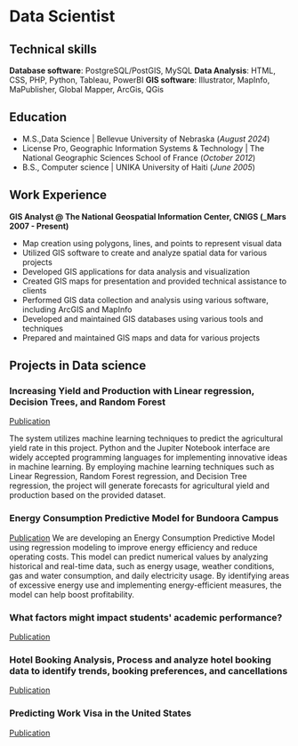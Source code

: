 # Data Scientist

## Technical skills
**Database software**: PostgreSQL/PostGIS, MySQL 
**Data Analysis**: HTML, CSS, PHP, Python, Tableau, PowerBI
**GIS software**: Illustrator, MapInfo, MaPublisher, Global Mapper, ArcGis, QGis


## Education
- M.S.,Data Science | Bellevue University of Nebraska (_August 2024_)							       		
- License Pro, Geographic Information Systems & Technology	| The National Geographic Sciences School of France (_October 2012_)	 	   		
- B.S., Computer science | UNIKA University of Haiti (_June 2005_)

## Work Experience
**GIS Analyst @ The National Geospatial Information Center, CNIGS (_Mars 2007 - Present)**
- Map creation using polygons, lines, and points to represent visual data
- Utilized GIS software to create and analyze spatial data for various projects
- Developed GIS applications for data analysis and visualization
- Created GIS maps for presentation and provided technical assistance to clients
- Performed GIS data collection and analysis using various software, including ArcGIS and MapInfo
- Developed and maintained GIS databases using various tools and techniques
- Prepared and maintained GIS maps and data for various projects

## Projects in Data science
### Increasing Yield and Production with Linear regression, Decision Trees, and Random Forest
[Publication](https://www.mdpi.com/1424-8220/22/8/3048)

The system utilizes machine learning techniques to predict the agricultural yield rate in this project. Python and the Jupiter Notebook interface are widely accepted programming languages for implementing innovative ideas in machine learning. By employing machine learning techniques such as Linear Regression, Random Forest regression, and Decision Tree regression, the project will generate forecasts for agricultural yield and production based on the provided dataset.

### Energy Consumption Predictive Model for Bundoora Campus
[Publication](https://www.mdpi.com/1424-8220/22/8/3048)
We are developing an Energy Consumption Predictive Model using regression modeling to improve energy efficiency and reduce operating costs. This model can predict numerical values by analyzing historical and real-time data, such as energy usage, weather conditions, gas and water consumption, and daily electricity usage. By identifying areas of excessive energy use and implementing energy-efficient measures, the model can help boost profitability.

### What factors might impact students' academic performance?
[Publication](https://www.mdpi.com/1424-8220/22/8/3048)

### Hotel Booking Analysis, Process and analyze hotel booking data to identify trends, booking preferences, and cancellations
[Publication](https://www.mdpi.com/1424-8220/22/8/3048)

### Predicting Work Visa in the United States
[Publication](https://www.mdpi.com/1424-8220/22/8/3048)
